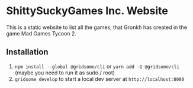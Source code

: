 # ShittySuckyGames Inc. Website

This is a static website to list all the games, that Gronkh has created in the game Mad Games Tycoon 2.

## Installation

1. `npm install --global @gridsome/cli` or `yarn add -G @gridsome/cli` (maybe you need to run it as sudo / root)
2. `gridsome develop` to start a local dev server at `http://localhost:8080`

